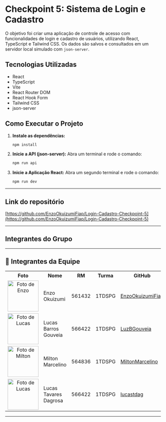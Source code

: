 # Checkpoint 5: Sistema de Login e Cadastro

O objetivo foi criar uma aplicação de controle de acesso com funcionalidades de login e cadastro de usuários, utilizando React, TypeScript e Tailwind CSS. Os dados são salvos e consultados em um servidor local simulado com `json-server`.

## Tecnologias Utilizadas

* React
* TypeScript
* Vite
* React Router DOM
* React Hook Form
* Tailwind CSS
* json-server

## Como Executar o Projeto

1.  **Instale as dependências:**
    ```bash
    npm install
    ```

2.  **Inicie a API (json-server):**
    Abra um terminal e rode o comando:
    ```bash
    npm run api
    ```

3.  **Inicie a Aplicação React:**
    Abra um segundo terminal e rode o comando:
    ```bash
    npm run dev
    ```

---

## Link do repositório

[https://github.com/EnzoOkuizumiFiap/Login-Cadastro-Checkpoint-5](https://github.com/EnzoOkuizumiFiap/Login-Cadastro-Checkpoint-5)

---


## Integrantes do Grupo

---

## 👥 Integrantes da Equipe

<table>
  <tr>
    <th>Foto</th>
    <th>Nome</th>
    <th>RM</th>
    <th>Turma</th>
    <th>GitHub</th>
    <th>LinkedIn</th>
  </tr>
  <tr>
    <td align="center">
      <img src="https://media.licdn.com/dms/image/v2/D4D35AQFKHj6OP6ojuQ/profile-framedphoto-shrink_400_400/B4DZmbyVH2H0Ac-/0/1759255286566?e=1760284800&v=beta&t=yaKk_-3f38ml0jZdL-_4hnsD_1n_f-_RmaPQPe6FAqA" width="100px" alt="Foto de Enzo"/>
    </td>
    <td>Enzo Okuizumi</td>
    <td>561432</td>
    <td>1TDSPG</td>
    <td><a href="https://github.com/EnzoOkuizumiFiap">EnzoOkuizumiFiap</a></td>
    <td><a href="https://www.linkedin.com/in/enzo-okuizumi-b60292256/">Enzo Okuizumi</a></td>
  </tr>
  <tr>
    <td align="center">
      <img src="https://media.licdn.com/dms/image/v2/D4D03AQH4NqKaHUROQA/profile-displayphoto-scale_400_400/B4DZfr7Uq5HMAg-/0/1752009887264?e=1762387200&v=beta&t=E4KkpHdLQC9RvJu1t5Xf8UF1eNfZDWxLQfsD-Vn99ok" width="100px" alt="Foto de Lucas"/>
    </td>
    <td>Lucas Barros Gouveia</td>
    <td>566422</td>
    <td>1TDSPG</td>
    <td><a href="https://github.com/LuzBGouveia">LuzBGouveia</a></td>
    <td><a href="https://www.linkedin.com/in/lucas-barros-gouveia-09b147355/">Lucas Barros Gouveia</a></td>
  </tr>
  <tr>
    <td align="center">
      <img src="https://media.licdn.com/dms/image/v2/D4E03AQEhr-QqpHn9pA/profile-displayphoto-shrink_400_400/B4EZbPMRsKHMAg-/0/1747232824496?e=1762387200&v=beta&t=JbAwMY3u8mKes-Jc3U_k54TzEPG74YAIJ6_qoNLGiR8" width="100px" alt="Foto de Milton"/>
    </td>
    <td>Milton Marcelino</td>
    <td>564836</td>
    <td>1TDSPG</td>
    <td><a href="https://github.com/MiltonMarcelino">MiltonMarcelino</a></td>
    <td><a href="http://linkedin.com/in/milton-marcelino-250298142">Milton Marcelino</a></td>
  </tr>
  <tr>
    <td align="center">
      <img src="https://media.licdn.com/dms/image/v2/D4D35AQFBpGJmyle4Lw/profile-framedphoto-shrink_400_400/B4DZdDEpOkHMAo-/0/1749176980706?e=1760284800&v=beta&t=YDpwKxKMU_VDS11k-BnUq7D2-cOptrMJ7jvSkKMGS6o" width="100px" alt="Foto de Lucas"/>
    </td>
    <td>Lucas Tavares Dagrosa</td>
    <td>566422</td>
    <td>1TDSPG</td>
    <td><a href="https://github.com/lucastdag">lucastdag</a></td>
    <td><a href="https://www.linkedin.com/in/lucastdagrosa/">Lucas Tavares Dagrosa</a></td>
  </tr>
</table>

---
